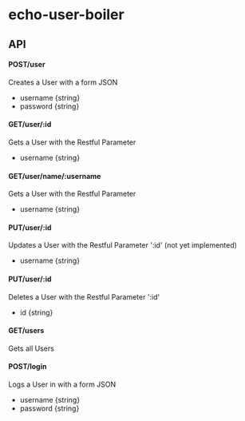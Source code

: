 # echo-user-boiler
## API

#### POST/user
Creates a User with a form
JSON
+ username {string}
+ password {string}

#### GET/user/:id
Gets a User with the Restful Parameter
+ username {string}

#### GET/user/name/:username
Gets a User with the Restful Parameter
+ username {string}

#### PUT/user/:id
Updates a User with the Restful Parameter ':id' (not yet implemented)
+ username {string}

#### PUT/user/:id
Deletes a User with the Restful Parameter ':id'
+ id {string}

#### GET/users
Gets all Users

#### POST/login
Logs a User in with a form
JSON
+ username {string}
+ password {string}
